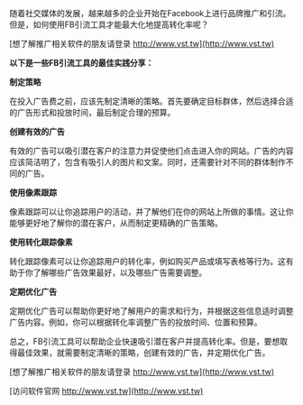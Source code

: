 随着社交媒体的发展，越来越多的企业开始在Facebook上进行品牌推广和引流。但是，如何使用FB引流工具才能最大化地提高转化率呢？

[想了解推广相关软件的朋友请登录 http://www.vst.tw](http://www.vst.tw)

**以下是一些FB引流工具的最佳实践分享：**

**制定策略**

在投入广告费之前，应该先制定清晰的策略。首先要确定目标群体，然后选择合适的广告形式和投放时间，最后制定合理的预算。

**创建有效的广告**

有效的广告可以吸引潜在客户的注意力并促使他们点击进入你的网站。广告的内容应该简洁明了，包含有吸引人的图片和文案。同时，还需要针对不同的群体制作不同的广告。

**使用像素跟踪**

像素跟踪可以让你追踪用户的活动，并了解他们在你的网站上所做的事情。这让你能够更好地了解你的潜在客户，从而制定更精确的广告策略。

**使用转化跟踪像素**

转化跟踪像素可以让你追踪用户的转化率，例如购买产品或填写表格等行为。这有助于你了解哪些广告效果最好，以及哪些广告需要调整。

**定期优化广告**

定期优化广告可以帮助你更好地了解用户的需求和行为，并根据这些信息适时调整广告内容。例如，你可以根据转化率调整广告的投放时间、位置和预算。

总之，FB引流工具可以帮助企业快速吸引潜在客户并提高转化率。但是，要想取得最佳效果，就需要制定清晰的策略，创建有效的广告，并定期优化广告。

[想了解推广相关软件的朋友请登录 http://www.vst.tw](http://www.vst.tw)


[访问软件官网 http://www.vst.tw](http://www.vst.tw)
